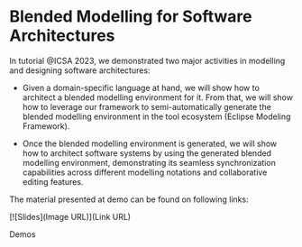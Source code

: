 #  Blended Modelling for Software Architectures

In tutorial @ICSA 2023, we demonstrated two major activities in modelling and designing software architectures:

* Given a domain-specific language at hand, we will show how to architect a blended modelling environment for it. From that, we will show how to leverage our framework to semi-automatically generate the blended modelling environment in the tool ecosystem (Eclipse Modeling Framework).

* Once the blended modelling environment is generated, we will show how to architect software systems by using the generated blended modelling environment, demonstrating its seamless synchronization capabilities across different modelling notations and collaborative editing features.

The material presented at demo can be found on following links: 

[![Slides](Image URL)](Link URL)

Demos
